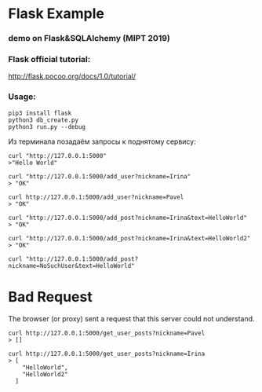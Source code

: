 # Flask Example
### demo on Flask&SQLAlchemy (MIPT 2019)


### Flask official tutorial:
http://flask.pocoo.org/docs/1.0/tutorial/


### Usage:
```
pip3 install flask
python3 db_create.py
python3 run.py --debug
```

Из терминала позадаём запросы к поднятому сервису:
```
curl "http://127.0.0.1:5000"
>"Hello World"

curl "http://127.0.0.1:5000/add_user?nickname=Irina"
> "OK"

curl http://127.0.0.1:5000/add_user?nickname=Pavel
> "OK"

curl "http://127.0.0.1:5000/add_post?nickname=Irina&text=HelloWorld"
> "OK"

curl "http://127.0.0.1:5000/add_post?nickname=Irina&text=HelloWorld2"
> "OK"

curl "http://127.0.0.1:5000/add_post?nickname=NoSuchUser&text=HelloWorld"
```
<!DOCTYPE HTML PUBLIC "-//W3C//DTD HTML 3.2 Final//EN">
<title>400 Bad Request</title>
<h1>Bad Request</h1>
<p>The browser (or proxy) sent a request that this server could not understand.</p>

```
curl http://127.0.0.1:5000/get_user_posts?nickname=Pavel
> []

curl http://127.0.0.1:5000/get_user_posts?nickname=Irina
> [
    "HelloWorld", 
    "HelloWorld2"
  ]
```
